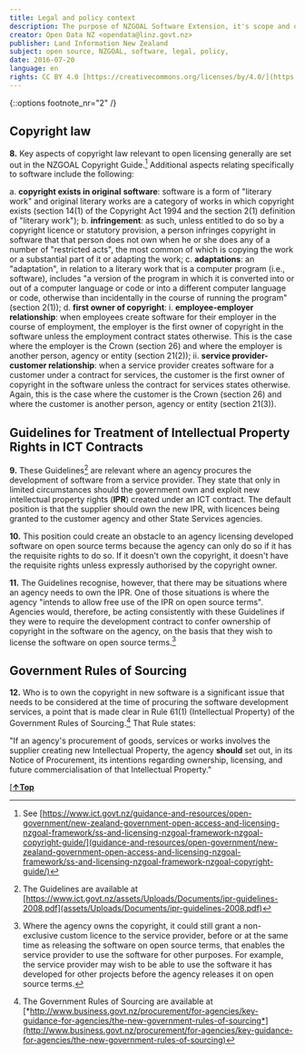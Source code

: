 ```yaml
---
title: Legal and policy context
description: The purpose of NZGOAL Software Extension, it's scope and definitions of free and open source software.
creator: Open Data NZ <opendata@linz.govt.nz>
publisher: Land Information New Zealand
subject: open source, NZGOAL, software, legal, policy,
date: 2016-07-20
language: en
rights: CC BY 4.0 [https://creativecommons.org/licenses/by/4.0/](https://creativecommons.org/licenses/by/4.0/)
---
```

{::options footnote_nr="2" /}

## Copyright law

**8.** Key aspects of copyright law relevant to open licensing generally
are set out in the NZGOAL Copyright Guide.[^2] Additional aspects relating specifically to software
include the following:

[^2]:See [https://www.ict.govt.nz/guidance-and-resources/open-government/new-zealand-government-open-access-and-licensing-nzgoal-framework/ss-and-licensing-nzgoal-framework-nzgoal-copyright-guide/](guidance-and-resources/open-government/new-zealand-government-open-access-and-licensing-nzgoal-framework/ss-and-licensing-nzgoal-framework-nzgoal-copyright-guide/)

a.  **copyright exists in original** **software**: software is a form of
    "literary work" and original literary works are a category of works
    in which copyright exists (section 14(1) of the Copyright Act 1994
    and the section 2(1) definition of "literary work");
b.  **infringement**: as such, unless entitled to do so by a copyright
    licence or statutory provision, a person infringes copyright in
    software that that person does not own when he or she does any of a
    number of "restricted acts", the most common of which is copying the
    work or a substantial part of it or adapting the work;
c.  **adaptations**: an "adaptation", in relation to a literary work
    that is a computer program (i.e., software), includes "a version of
    the program in which it is converted into or out of a computer
    language or code or into a different computer language or code,
    otherwise than incidentally in the course of running the program"
    (section 2(1));
d.  **first owner of copyright**:
    i.  **employee-employer relationship**: when employees create
        software for their employer in the course of employment, the
        employer is the first owner of copyright in the software unless
        the employment contract states otherwise. This is the case where
        the employer is the Crown (section 26) and where the employer is
        another person, agency or entity (section 21(2));
    ii. **service provider-customer relationship**: when a service
        provider creates software for a customer under a contract for
        services, the customer is the first owner of copyright in the
        software unless the contract for services states otherwise.
        Again, this is the case where the customer is the Crown
        (section 26) and where the customer is another person, agency or
        entity (section 21(3)).

## Guidelines for Treatment of Intellectual Property Rights in ICT Contracts

**9.** These Guidelines[^3] are relevant
where an agency procures the development of software from a service
provider. They state that only in limited circumstances should the
government own and exploit new intellectual property rights (**IPR**)
created under an ICT contract. The default position is that the supplier
should own the new IPR, with licences being granted to the customer
agency and other State Services agencies.

[^3]:The Guidelines are available at
[https://www.ict.govt.nz/assets/Uploads/Documents/ipr-guidelines-2008.pdf](assets/Uploads/Documents/ipr-guidelines-2008.pdf)

**10.** This position could create an obstacle to an agency licensing
developed software on open source terms because the agency can only do
so if it has the requisite rights to do so. If it doesn't own the
copyright, it doesn't have the requisite rights unless expressly
authorised by the copyright owner.

**11.** The Guidelines recognise, however, that there may be situations
where an agency needs to own the IPR. One of those situations is where
the agency "intends to allow free use of the IPR on open source terms".
Agencies would, therefore, be acting consistently with these Guidelines
if they were to require the development contract to confer ownership of
copyright in the software on the agency, on the basis that they wish to
license the software on open source terms.[^4]

[^4]: Where the agency owns the copyright, it could still grant a
non-exclusive custom licence to the service provider, before or at
the same time as releasing the software on open source terms, that
enables the service provider to use the software for other purposes.
For example, the service provider may wish to be able to use the
software it has developed for other projects before the agency
releases it on open source terms.

## Government Rules of Sourcing

**12.** Who is to own the copyright in new software is a significant
issue that needs to be considered at the time of procuring the software
development services, a point that is made clear in Rule 61(1)
(Intellectual Property) of the Government Rules of
Sourcing.[^5] That Rule states:

"If an agency's procurement of goods, services or works involves the
supplier creating new Intellectual Property, the agency **should** set
out, in its Notice of Procurement, its intentions regarding ownership,
licensing, and future commercialisation of that Intellectual Property."

[^5]: The Government Rules of Sourcing are available at
[*http://www.business.govt.nz/procurement/for-agencies/key-guidance-for-agencies/the-new-government-rules-of-sourcing*](http://www.business.govt.nz/procurement/for-agencies/key-guidance-for-agencies/the-new-government-rules-of-sourcing)

[<a style="text-align right;" href="#top"><strong>&uarr;Top</strong></a>

